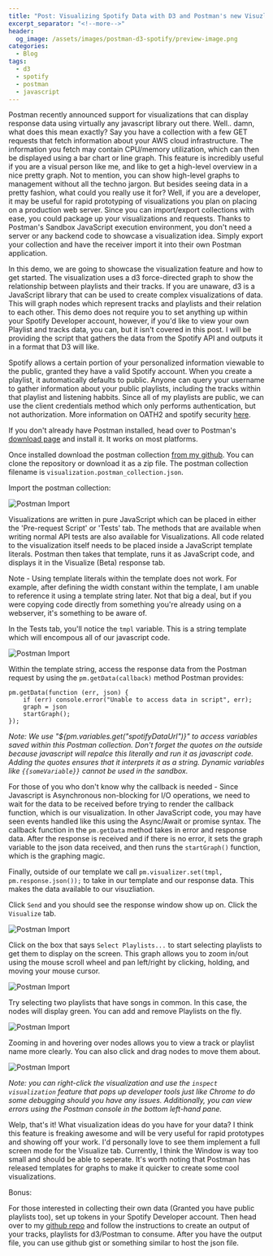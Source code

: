 ```yaml
---
title: "Post: Visualizing Spotify Data with D3 and Postman's new Visuzliation Feature"
excerpt_separator: "<!--more-->"
header:
  og_image: /assets/images/postman-d3-spotify/preview-image.png
categories:
  - Blog
tags:
  - d3
  - spotify
  - postman
  - javascript
---
```


Postman recently announced support for visualizations that can display response data using virtually any javascript library out there. Well.. damn, what does this mean exactly? Say you have a collection with a few GET requests that fetch information about your AWS cloud infrastructure. The information you fetch may contain CPU/memory utilization, which can then be displayed using a bar chart or line graph. This feature is incredibly useful if you are a visual person like me, and like to get a high-level overview in a nice pretty graph. Not to mention, you can show high-level graphs to management without all the techno jargon. But besides seeing data in a pretty fashion, what could you really use it for? Well, if you are a developer, it may be useful for rapid prototyping of visualizations you plan on placing on a production web server. Since you can import/export collections with ease, you could package up your visualizations and requests. Thanks to Postman's Sandbox JavaScript execution environment, you don't need a server or any backend code to showcase a visualization idea. Simply export your collection and have the receiver import it into their own Postman application.  

In this demo, we are going to showcase the visualization feature and how to get started. The visualization uses a d3 force-directed graph to show the relationship between playlists and their tracks. If you are unaware, d3 is a JavaScript library that can be used to create complex visualizations of data. This will graph nodes which represent tracks and playlists and their relation to each other. This demo does not require you to set anything up within your Spotify Developer account, however, if you'd like to view your own Playlist and tracks data, you can, but it isn't covered in this post. I will be providing the script that gathers the data from the Spotify API and outputs it in a format that D3 will like. 

<!--more-->

Spotify allows a certain portion of your personalized information viewable to the public, granted they have a valid Spotify account. When you create a playlist, it automatically defaults to public. Anyone can query your username to gather information about your public playlists, including the tracks within that playlist and listening habbits. Since all of my playlists are public, we can use the client credentials method which only performs authentication, but not authorization. More information on OATH2 and spotify security [here][auth-flows].

If you don't already have Postman installed, head over to Postman's [download page][postman-download] and install it. It works on most platforms. 

Once installed download the postman collection [from my github][d3-spotify-github]. You can clone the repository or download it as a zip file. The postman collection filename is `visualization.postman_collection.json`.

Import the postman collection:

![Postman Import](/assets/images/postman-d3-spotify/import.png)

Visualizations are written in pure JavaScript which can be placed in either the 'Pre-request Script' or 'Tests' tab. The methods that are available when writing normal API tests are also available for Visualizations. All code related to the visualization itself needs to be placed inside a JavaScript template literals. Postman then takes that template, runs it as JavaScript code, and displays it in the Visualize (Beta) response tab. 

Note - Using template literals within the template does not work. For example, after defining the width constant within the template, I am unable to reference it using a template string later. Not that big a deal, but if you were copying code directly from something you're already using on a webserver, it's something to be aware of. 

In the Tests tab, you'll notice the `tmpl` variable. This is a string template which will encompous all of our javascript code.

![Postman Import](/assets/images/postman-d3-spotify/tests.png)


Within the template string, access the response data from the Postman request by using the `pm.getData(callback)` method Postman provides:

```
pm.getData(function (err, json) {
    if (err) console.error("Unable to access data in script", err);
    graph = json
    startGraph();
});
```

_Note: We use "${pm.variables.get("spotifyDataUrl")}" to access variables saved within this Postman collection. Don't forget the quotes on the outside because javascript will repalce this literally and run it as javascript code. Adding the quotes ensures that it interprets it as a string. Dynamic variables like `{{someVariable}}` cannot be used in the sandbox._

For those of you who don't know why the callback is needed - Since Javascript is Asynchronous non-blocking for I/O operations, we need to wait for the data to be received before trying to render the callback function, which is our visualization. In other JavaScript code, you may have seen events handled like this using the Async/Await or promise syntax. The callback function in the `pm.getData` method takes in error and response data. After the response is received and if there is no error, it sets the graph variable to the json data received, and then runs the `startGraph()` function, which is the graphing magic. 

Finally, outside of our template we call `pm.visualizer.set(tmpl, pm.response.json());` to take in our template and our response data. This makes the data available to our visuzliation. 

Click `Send` and you should see the response window show up on. Click the `Visualize` tab. 

![Postman Import](/assets/images/postman-d3-spotify/resp.png)

Click on the box that says `Select Playlists...` to start selecting playlists to get them to display on the screen. This graph allows you to zoom in/out using the mouse scroll wheel and pan left/right by clicking, holding, and moving your mouse cursor. 

![Postman Import](/assets/images/postman-d3-spotify/d3-select-playlists.png)

Try selecting two playlists that have songs in common. In this case, the nodes will display green. You can add and remove Playlists on the fly.

![Postman Import](/assets/images/postman-d3-spotify/viz-response.png)

Zooming in and hovering over nodes allows you to view a track or playlist name more clearly. You can also click and drag nodes to move them about. 

![Postman Import](/assets/images/postman-d3-spotify/zoomed-viz.png)

_Note: you can right-click the visualization and use the `inspect visualization` feature that pops up developer tools just like Chrome to do some debugging should you have any issues. Additionally, you can view errors using the Postman console in the bottom left-hand pane._ 

Welp, that's it! What visualization ideas do you have for your data? I think this feature is freaking awesome and will be very useful for rapid prototypes and showing off your work. I'd personally love to see them implement a full screen mode for the Visualize tab. Currently, I think the Window is way too small and should be able to seperate. It's worth noting that Postman has released templates for graphs to make it quicker to create some cool visualizations. 

Bonus:

For those interested in collecting their own data (Granted you have public playlists too), set up tokens in your Spotify Developer account. Then head over to my [github repo][d3-spotify-github] and follow the instructions to create an output of your tracks, playlists for d3/Postman to consume. After you have the output file, you can use github gist or something similar to host the json file. 


[postman-download]: https://www.getpostman.com/downloads/

[d3-spotify-github]: https://github.com/kirbocannon/d3-spotify

[auth-flows]: https://developer.spotify.com/documentation/general/guides/authorization-guide/#client-credentials-flow`